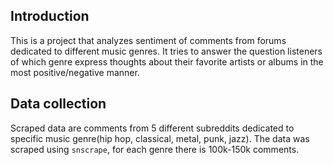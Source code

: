 ## Introduction

This is a project that analyzes sentiment of comments from forums dedicated to different music genres.
It tries to answer the question listeners of which genre express thoughts about their favorite artists or albums in the most positive/negative manner.


## Data collection

Scraped data are comments from 5 different subreddits dedicated to specific music genre(hip hop, classical, metal, punk, jazz).
The data was scraped using `snscrape`, for each genre there is 100k-150k comments.


